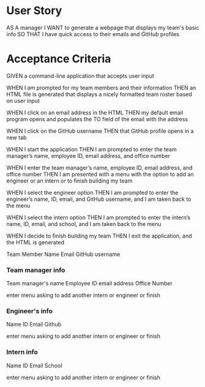 # User Story

AS A manager
I WANT to generate a webpage that displays my team's basic info
SO THAT I have quick access to their emails and GitHub profiles


# Acceptance Criteria

GIVEN a command-line application that accepts user input

WHEN I am prompted for my team members and their information
THEN an HTML file is generated that displays a nicely formatted team roster based on user input

WHEN I click on an email address in the HTML
THEN my default email program opens and populates the TO field of the email with the address

WHEN I click on the GitHub username
THEN that GitHub profile opens in a new tab

WHEN I start the application
THEN I am prompted to enter the team manager’s name, employee ID, email address, and office number

WHEN I enter the team manager’s name, employee ID, email address, and office number
THEN I am presented with a menu with the option to add an engineer or an intern or to finish building my team

WHEN I select the engineer option
THEN I am prompted to enter the engineer’s name, ID, email, and GitHub username, and I am taken back to the menu

WHEN I select the intern option
THEN I am prompted to enter the intern’s name, ID, email, and school, and I am taken back to the menu

WHEN I decide to finish building my team
THEN I exit the application, and the HTML is generated


Team Member Name
Email
GitHub username

### Team manager info
Team manager's name
Employee ID
email address
Office Number

enter menu asking to add another intern or engineer or finish

### Engineer's info
Name
ID
Email
Github

enter menu asking to add another intern or engineer or finish

### Intern info
Name
ID
Email
School

enter menu asking to add another intern or engineer or finish
